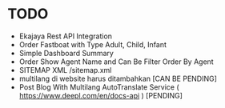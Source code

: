 # TODO

- Ekajaya Rest API Integration
- Order Fastboat with Type Adult, Child, Infant
- Simple Dashboard Summary
- Order Show Agent Name and Can Be Filter Order By Agent
- SITEMAP XML /sitemap.xml
- multilang di website harus ditambahkan [CAN BE PENDING]
- Post Blog With Multilang AutoTranslate Service ( <https://www.deepl.com/en/docs-api> ) [PENDING]
